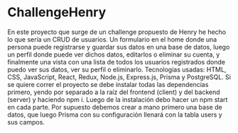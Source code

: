 # ChallengeHenry
En este proyecto que surge de un challenge propuesto de Henry he hecho lo que sería un CRUD de usuarios. Un formulario en el home donde una persona puede registrarse y guardar sus datos en una base de datos, luego un perfil donde puede ver dichos datos, editarlos o eliminar su cuenta, y finalmente una vista con una lista de todos los usuarios registrados donde puedo ver sus datos, ver su perfil o eliminarlo.
Tecnologías usadas: HTML, CSS, JavaScript, React, Redux, Node.js, Express.js, Prisma y PostgreSQL.
Si se quiere correr el proyecto se debe instalar todas las dependencias primero, yendo por separado a la raíz del frontend (client) y del backend (server) y haciendo npm i. Luego de la instalación debo hacer un npm start en cada parte. Por supuesto debemos crear a mano primero una base de datos, que luego Prisma con su configuración llenará con la tabla users y sus campos.
